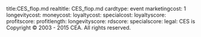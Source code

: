 title:CES_flop.md
realtitle: CES_flop.md 
cardtype: event
marketingcost: 1
longevitycost: 
moneycost: 
loyaltycost:
specialcost: 
loyaltyscore:
profitscore:
profitlength: 
longevityscore:
rdscore: 
specialscore:
legal: CES is Copyright © 2003 - 2015 CEA. All rights reserved.
